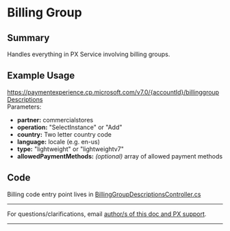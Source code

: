 # Billing Group

## Summary
Handles everything in PX Service involving billing groups.

## Example Usage
https://paymentexperience.cp.microsoft.com/v7.0/{accountId}/billinggroupDescriptions  
Parameters:
  - **partner:** commercialstores
  - **operation:** "SelectInstance" or "Add"
  - **country:** Two letter country code
  - **language:** locale (e.g. en-us)
  - **type:** "lightweight" or "lightweightv7"
  - **allowedPaymentMethods:** _(optional)_ array of allowed payment methods

## Code
Billing code entry point lives in [BillingGroupDescriptionsController.cs](https://microsoft.visualstudio.com/DefaultCollection/Universal%20Store/_git/SC.CSPayments.PX?path=/private/Payments/PXService/V7/Pidl/BillingGroupDescriptionsController.cs)

---
For questions/clarifications, email [author/s of this doc and PX support](mailto:mccordmatt@microsoft.com;jiefan@microsoft.com?cc=PXSupport@microsoft.com&subject=Docs/scenarios/billing-group.md).

---